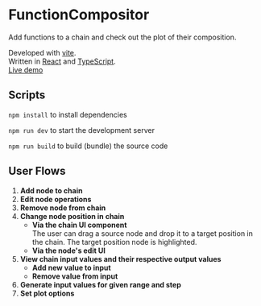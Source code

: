 # FunctionCompositor
Add functions to a chain and check out the plot of their composition.

Developed with [vite](https://vitejs.dev/).<br>
Written in [React](https://reactjs.org/) and [TypeScript](typescriptlang.org/).<br>
[Live demo](https://functioncompositor.onrender.com/)

## Scripts
`npm install` to install dependencies

`npm run dev` to start the development server

`npm run build` to build (bundle) the source code

## User Flows

1. **Add node to chain**
2. **Edit node operations**
3. **Remove node from chain**
4. **Change node position in chain**
   - **Via the chain UI component**<br>The user can drag a source node and drop it to a target position in the chain. The target position node is highlighted.
   - **Via the node's edit UI**
5. **View chain input values and their respective output values**
   - **Add new value to input**
   - **Remove value from input**
6. **Generate input values for given range and step**
7. **Set plot options**

